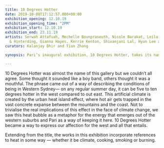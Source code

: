 ```yaml
---
title: 10 Degrees Hotter
date: 2019-10-08T17:12:57.000+00:00
exhibition_opening: 12.10.19
exhibition_opening_time: "2PM"
exhibition_start: 12.10.19
exhibition_end: 23.11.19
artists: Serwah Attafuah, Mechelle Bounpraseuth, Nicole Barakat, Leila El Rayes, Haines
  & Hinterding, Gianna Hayes, Kerrie Kenton, Shivanjani Lal, Hyun Lee and EJ Son
curators: Kalanjay Dhir and Tian Zhang

synopsis: Pari’s inaugural exhibition, 10 Degrees Hotter, takes its name from the heat that exudes out of Western Sydney. It’s hot out here in more ways than one. There’s the urban heat island effect which renders the western suburbs its own microclimate, ever-worsening as the climate crisis progresses. Heat is also an energy force, a symptom of changing states — and here in the west, artists fan the embers, watch the smoke rise, and let off steam.

---
```

10 Degrees Hotter was almost the name of this gallery but we couldn’t all agree. Some thought it sounded like a boy band, others thought it was a mouthful.  The phrase came out of a way of describing the conditions of being in Western Sydney— on any regular summer day, it can be five to ten degrees hotter in the west compared to out east. This artificial climate is created by the urban heat island effect, where hot air gets trapped in the vast concrete expanse between the mountains and the coast. Not to trivialise the real implications of this effect in the face of climate change, we saw this heat bubble as a metaphor for the energy that emerges out of the western suburbs and Pari as a way of keeping it here. 10 Degrees Hotter became a way to express our affection for the west and all that entails.

Extending from the title, the works in this exhibition incorporate references to heat in some way — whether it be climate, cooking, smoking or burning.
